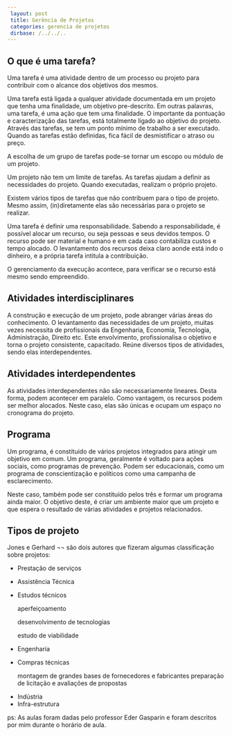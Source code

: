 ```yaml
---
 layout: post
 title: Gerência de Projetos 
 categories: gerencia de projetos
 dirbase: /../../..
---
```




## O que é uma tarefa?

Uma tarefa é uma atividade dentro de um processo ou projeto para contribuir com o alcance dos objetivos dos mesmos.

Uma tarefa está ligada a qualquer atividade documentada em um projeto que tenha uma finalidade, um objetivo pre-descrito. Em outras palavras, uma tarefa, é uma ação que tem uma finalidade. O importante da pontuação e caracterização das tarefas, está totalmente ligado ao objetivo do projeto. Através das tarefas, se tem um ponto mínimo de trabalho a ser executado. Quando as tarefas estão definidas, fica fácil de desmistificar o atraso ou preço.

A escolha de um grupo de tarefas pode-se tornar um escopo ou módulo de um projeto.

Um projeto não tem um limite de tarefas. As tarefas ajudam a definir as necessidades do projeto. Quando executadas, realizam o próprio projeto. 

Existem vários tipos de tarefas que não contribuem para o tipo de projeto. Mesmo assim, (in)diretamente elas são necessárias para o projeto se realizar.

Uma tarefa é definir uma responsabilidade. Sabendo a responsabilidade, é possível alocar um recurso, ou seja pessoas e seus devidos tempos. O recurso pode ser material e humano e em cada caso contabiliza custos e tempo alocado. O levantamento dos recursos deixa claro aonde está indo o dinheiro, e a própria tarefa intitula a contribuição.

O gerenciamento da execução acontece, para verificar se o recurso está mesmo sendo empreendido.

## Atividades interdisciplinares

A construção e execução de um projeto, pode abranger várias áreas do conhecimento. O levantamento das necessidades de um projeto, muitas vezes necessita de profissionais da Engenharia, Economia, Tecnologia, Administração, Direito etc. Este envolvimento, profissionalisa o objetivo e torna o projeto consistente, capacitado. Reúne diversos tipos de atividades, sendo elas interdependentes.

## Atividades interdependentes

As atividades interdependentes não são necessariamente lineares. Desta forma, podem acontecer em paralelo. Como vantagem, os recursos podem ser melhor alocados. Neste caso, elas são únicas e ocupam um espaço no cronograma do projeto.


## Programa

Um programa, é constituido de vários projetos integrados para atingir um objetivo em comum. Um programa, geralmente é voltado para ações sociais, como programas de prevenção. Podem ser educacionais, como um programa de conscientização e políticos como uma campanha de esclarecimento.

Neste caso, também pode ser constituído pelos três e formar um programa ainda maior. O objetivo deste, é criar um ambiente maior que um projeto e que espera o resultado de várias atividades e projetos relacionados.

## Tipos de projeto

Jones e Gerhard ¬¬ são dois autores que fizeram algumas classificação sobre projetos:

+ Prestação de serviços

+ Assistência Técnica

+ Estudos técnicos 

   aperfeiçoamento 

   desenvolvimento de tecnologias

   estudo de viabilidade

+ Engenharia

+ Compras técnicas

   montagem de grandes bases de fornecedores e fabricantes
   preparação de licitação e avaliações de propostas

* Indústria
* Infra-estrutura

ps: As aulas foram dadas pelo professor Eder Gasparin e foram descritos por mim durante o horário de aula.
